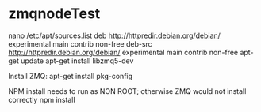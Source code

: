 # zmqnodeTest


nano  /etc/apt/sources.list
deb http://httpredir.debian.org/debian/ experimental main contrib non-free
deb-src http://httpredir.debian.org/debian/ experimental main contrib 
non-free
apt-get update
apt-get install libzmq5-dev

Install ZMQ:
apt-get install pkg-config 

NPM
install needs to run as NON ROOT; otherwise ZMQ would not install correctly
npm install
